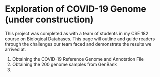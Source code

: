 # Exploration of COVID-19 Genome (under construction)

This project was completed as with a team of students in my CSE 182 course on Biological Databases. This page will outline and guide readers through the challenges our team faced and demonstrate the results we arrived at.

1. Obtaining the COVID-19 Reference Genome and Annotation File
2. Obtaining the 200 genome samples from GenBank
3. 
